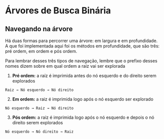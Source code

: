 # Árvores de  Busca Binária

## Navegando na árvore

Há duas formas para percorrer uma árvore: em largura e em profundidade. A que foi implementada aqui foi os métodos em profundidade, que são três: pré ordem, em ordem e pós ordem.

Para lembrar desses três tipos de navegação, lembre que o prefixo desses nomes dizem sobre em qual ordem a raiz vai ser explorada

1. **Pré ordem:** a raíz é imprimida antes do nó esquerdo e do direito serem explorados

```
Raiz → Nó esquerdo → Nó direito
```

2. **Em ordem:** a raiz é imprimida logo após o nó esquerdo ser explorado

```
Nó esquerdo → Raiz → Nó direito
```

3. **Pós ordem:** a raiz é imprimida logo após o nó esquerdo e depois o nó direito serem explorados

```
Nó esquerdo → Nó direito → Raiz
```